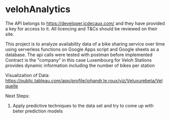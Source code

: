 # velohAnalytics

The API belongs to https://developer.jcdecaux.com/ and they have provided a key for access to it. 
All licencing and T&Cs should be reviewed on their site. 

This project is to analyze availability data of a bike sharing service over time using serverless functions on Google Apps script and Google sheets as a database.
The api calls were tested with postman before implemented
Contract is the "company" in this case Luxembourg for Veloh
Stations provides dynamic information including the number of bikes per station

Visualization of Data:
https://public.tableau.com/app/profile/johandr.le.roux/viz/Veluxurebeta/Velquelle

Next Steps:
1. Apply predictive techniques to the data set and try to come up with beter prediction models
